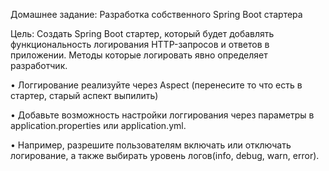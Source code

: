Домашнее задание: Разработка собственного Spring Boot стартера

Цель: Создать Spring Boot стартер, который будет добавлять функциональность логирования HTTP-запросов и ответов в приложении. Методы которые логировать явно определяет разработчик.

• Логгирование реализуйте через Aspect (перенесите то что есть в стартер, старый аспект выпилить)

• Добавьте возможность настройки логгирования через параметры в application.properties или application.yml.

• Например, разрешите пользователям включать или отключать логирование, а также выбирать уровень логов(info, debug, warn, error).